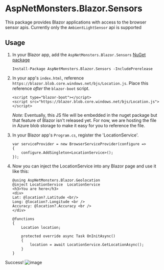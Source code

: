 # AspNetMonsters.Blazor.Sensors
This package provides Blazor applications with access to the browser sensor apis. Currently only the `AmbientLightSensor` api is supported

## Usage
1) In your Blazor app, add the `AspNetMonsters.Blazor.Sensors` [NuGet package](https://www.nuget.org/packages/AspNetMonsters.Blazor.Sensors/)

    ```
    Install-Package AspNetMonsters.Blazor.Sensors -IncludePrerelease
    ```

1) In your app's `index.html`, reference `https://blazor.blob.core.windows.net/bjs/Location.js`. Place this reference _after_ the `blazor-boot` script. 

    ```
    <script type="blazor-boot"></script>
    <script src="https://blazor.blob.core.windows.net/bjs/Location.js"> </script>
    ```

    *Note:* Eventually, this JS file will be embedded in the nuget package but that feature of Blazor isn't released yet. For now, we are hosting the file in Azure blob storage to make it easy for you to reference the file.

1) In your Blazor app's `Program.cs`, register the 'LocationService'.

    ```
    var serviceProvider = new BrowserServiceProvider(configure =>
    {
        configure.AddSingleton<LocationService>();
    });
    ```

1) Now you can inject the LocationService into any Blazor page and use it like this:

    ```
    @using AspNetMonsters.Blazor.Geolocation
    @inject LocationService  LocationService
    <h3>You are here</h3>
    <div>
    Lat: @location?.Latitude <br/>
    Long: @location?.Longitude <br />
    Accuracy: @location?.Accuracy <br />
    </div>

    @functions
    {
        Location location;

        protected override async Task OnInitAsync()
        {
            location = await LocationService.GetLocationAsync();
        }
    }
    ```

Success!
![image](https://user-images.githubusercontent.com/2531875/37178457-c86888a0-22df-11e8-8667-d6f7eba80691.png)
